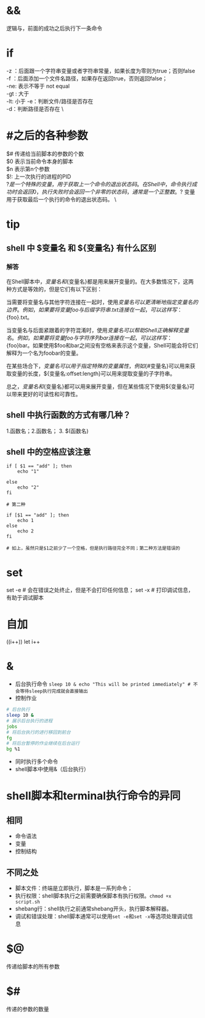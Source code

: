 # &&
逻辑与，前面的成功之后执行下一条命令
# if
-z ：后面跟一个字符串变量或者字符串常量，如果长度为零则为true；否则false \
-f ：后面添加一个文件名路径，如果存在返回true，否则返回false；\
-ne: 表示不等于 not equal \
-gt : 大于 \
-lt: 小于
-e：判断文件/路径是否存在 \
-d：判断路径是否存在 \
#  #之后的各种参数
$# 传递给当前脚本的参数的个数\
$0 表示当前命令本身的脚本 \
$n 表示第n个参数 \
$!: 上一次执行的进程的PID \
$? 是一个特殊的变量，用于获取上一个命令的退出状态码。在Shell中，命令执行成功时会返回0，执行失败时会返回一个非零的状态码，通常是一个正整数。$? 变量用于获取最后一个执行的命令的退出状态码。 \
# tip
## shell 中 $变量名 和 ${变量名} 有什么区别
### 解答
在Shell脚本中，$变量名和${变量名}都是用来展开变量的。在大多数情况下，这两种方式是等效的，但是它们有以下区别：

当需要将变量名与其他字符连接在一起时，使用${变量名}可以更清晰地指定变量名的边界。例如，如果要将变量foo与后缀字符串.txt连接在一起，可以这样写：${foo}.txt。

当变量名与后面紧跟着的字符混淆时，使用${变量名}可以帮助Shell正确解释变量名。例如，如果要将变量foo与字符序列bar连接在一起，可以这样写：${foo}bar。如果使用$foo和bar之间没有空格来表示这个变量，Shell可能会将它们解释为一个名为foobar的变量。

在某些场合下，${变量名}可以用于指定特殊的变量属性，例如${#变量名}可以用来获取变量的长度，${变量名:offset:length}可以用来提取变量的子字符串。

总之，$变量名和${变量名}都可以用来展开变量，但在某些情况下使用${变量名}可以带来更好的可读性和可靠性。
## shell 中执行函数的方式有哪几种？ 
1.函数名；2.函数名； 3. $(函数名)

## shell 中的空格应该注意
```shell
if [ $1 == "add" ]; then
    echo "1"

else
    echo "2"
fi

# 第二种

if [$1 == "add" ]; then
    echo 1
else
    echo 2
fi

# 如上，虽然只是$1之前少了一个空格，但是执行路径完全不同；第二种方法是错误的
```
# set
set -e # 会在错误之处终止，但是不会打印任何信息；
set -x # 打印调试信息，有助于调试脚本
# 自加
((i++))
let i++

# &
* 后台执行命令
`
sleep 10 &
echo "This will be printed immediately" # 不会等待sleep执行完成就会直接输出
`
* 控制作业
``` bash
# 后台执行
sleep 10 &
# 展示后台执行的进程
jobs
# 将后台执行的进行移回到前台
fg
# 将后台暂停的作业继续在后台运行
bg %1
```
* 同时执行多个命令
* shell脚本中使用&（后台执行）
# shell脚本和terminal执行命令的异同
## 相同
* 命令语法
* 变量
* 控制结构
## 不同之处
* 脚本文件：终端是立即执行，脚本是一系列命令；
* 执行权限：shell脚本执行之前需要确保脚本有执行权限。`chmod +x script.sh`
* shebang行：shell执行之前通常shebang开头，执行脚本解释器。
* 调试和错误处理：shell脚本通常可以使用`set -e`和`set -x`等选项处理调试信息
# $@
传递给脚本的所有参数
# $#
传递的参数的数量